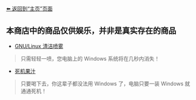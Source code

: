 [⬅️ 返回到“主页”页面](./)

## 本商店中的商品仅供娱乐，并非是真实存在的商品

- [GNU/Linux 清洁喷雾](./shop-gnu_linux_wipeout_spray)
> 只需轻轻一喷，您电脑上的 Windows 系统将在几秒内消失！

- [死机果汁]()
> 只要喝下去，你这辈子都没法用 Windows 了，电脑只要一装 Windows 就通通死机！